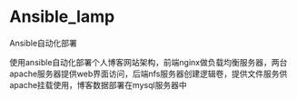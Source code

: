 # Ansible_lamp
Ansible自动化部署

使用ansible自动化部署个人博客网站架构，前端nginx做负载均衡服务器，两台apache服务器提供web界面访问，后端nfs服务器创建逻辑卷，提供文件服务供apache挂载使用，博客数据部署在mysql服务器中
